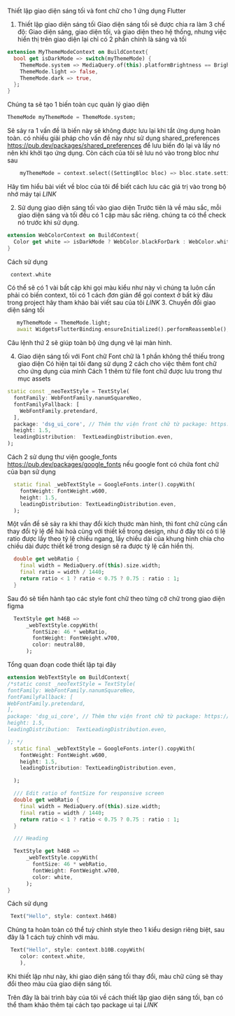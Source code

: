 Thiết lập giao diện sáng tối và font chữ cho 1 ứng dụng Flutter 


1. Thiết lập giao diện sáng tối 
Giao diện sáng tối sẽ được chia ra làm 3 chế độ: 
Giao diện sáng, giao diện tối, và giao diện theo hệ thống, nhưng việc hiển thị trên giao diện lại chỉ có 2 phần chính là sáng và tối 
```dart
extension MyThemeModeContext on BuildContext{
  bool get isDarkMode => switch(myThemeMode) {
    ThemeMode.system => MediaQuery.of(this).platformBrightness == Brightness.dark,
    ThemeMode.light => false,
    ThemeMode.dark => true,
  };
}
```

Chúng ta sẽ tạo 1 biến toàn cục quản lý giao diện 
```dart
ThemeMode myThemeMode = ThemeMode.system;

```
Sẽ sảy ra 1 vấn đề là biến này sẽ không được lưu lại khi tắt ứng dụng hoàn toàn. có nhiều giải pháp cho vấn đề này như sử dụng shared_preferences https://pub.dev/packages/shared_preferences
để lưu biến đó lại và lấy nó nên khi khởi tạo ứng dụng. 
Còn cách của tôi sẽ lưu nó vào trong bloc như sau 
```dart
    myThemeMode = context.select((SettingBloc bloc) => bloc.state.settingWeb.theme);
```
Hãy tìm hiểu bài viết về bloc của tôi để biết cách lưu các giá trị vào trong bộ nhớ máy tại *LINK*

2. Sử dụng giao diện sáng tối vào giao diện
Trước tiên là về màu sắc, mỗi giao diện sáng và tối đều có 1 cặp màu sắc riêng. chúng ta có thể check nó trước khi sử dụng. 
```dart
extension WebColorContext on BuildContext{
  Color get white => isDarkMode ? WebColor.blackForDark : WebColor.white;
}

```

Cách sử dụng
```dart
 context.white
```
Có thể sẽ có 1 vài bất cập khi gọi màu kiểu như này vì chúng ta luôn cần phải có biến context, tôi có 1 cách đơn giản để gọi context ở bất kỳ đâu trong project 
hãy tham khảo bài viết sau của tôi *LINK*
3. Chuyển đổi giao diện sáng tối 
```dart
   myThemeMode = ThemeMode.light;
   await WidgetsFlutterBinding.ensureInitialized().performReassemble();
```
Câu lệnh thứ 2 sẽ giúp toàn bộ ứng dụng vẽ lại màn hình. 

4. Giao diện sáng tối với Font chữ 
Font chữ là 1 phần không thể thiếu trong giao diện
Có hiện tại tôi đang sử dụng 2 cách cho việc thêm font chữ cho ứng dụng của mình 
Cách 1 thêm từ file font chữ được lưu trong thư mục assets 
```dart
static const _neoTextStyle = TextStyle(
  fontFamily: WebFontFamily.nanumSquareNeo,
  fontFamilyFallback: [
    WebFontFamily.pretendard,
  ],
  package: 'dsg_ui_core', // Thêm thư viện front chữ từ package: https://api.flutter.dev/flutter/painting/TextStyle-class.html#:~:text=To%20use%20a%20font%20family%20defined%20in%20a%20package%2C%20the%20package%20argument%20must%20be%20provided.%20For%20instance%2C%20suppose%20the%20font%20declaration%20above%20is%20in%20the%20pubspec.yaml%20of%20a%20package%20named%20my_package%20which%20the%20app%20depends%20on.%20Then%20creating%20the%20TextStyle%20is%20done%20as%20follows%3A
  height: 1.5,
  leadingDistribution:  TextLeadingDistribution.even,
);
```
Cách 2 sử dụng thư viện google_fonts https://pub.dev/packages/google_fonts nếu google font có chứa font chữ của bạn sử dụng 
```dart
  static final _webTextStyle = GoogleFonts.inter().copyWith(
    fontWeight: FontWeight.w600,
    height: 1.5,
    leadingDistribution: TextLeadingDistribution.even,
  );
```
Một vấn đề sẽ sảy ra khi thay đổi kích thước màn hình, thì font chữ cũng cần thay đổi tỷ lệ để hài hoà cùng với thiết kế trong design, 
như ở đây tôi có tỉ lệ ratio được lấy theo tỷ lệ chiều ngang, lấy chiều dài của khung hình chia cho chiều dài được thiết kế trong design sẽ ra được tỷ lệ cần hiển thị. 
```dart
  double get webRatio {
    final width = MediaQuery.of(this).size.width;
    final ratio = width / 1440;
    return ratio < 1 ? ratio < 0.75 ? 0.75 : ratio : 1;
  }
```
Sau đó sẽ tiền hành tạo các style font chữ theo từng cỡ chữ trong giao diện figma 
```dart
  TextStyle get h46B =>
      _webTextStyle.copyWith(
        fontSize: 46 * webRatio,
        fontWeight: FontWeight.w700,
        color: neutral80,
      );
```
Tổng quan đoạn code thiết lập tại đây 
```dart
extension WebTextStyle on BuildContext{
/*static const _neoTextStyle = TextStyle(
fontFamily: WebFontFamily.nanumSquareNeo,
fontFamilyFallback: [
WebFontFamily.pretendard,
],
package: 'dsg_ui_core', // Thêm thư viện front chữ từ package: https://api.flutter.dev/flutter/painting/TextStyle-class.html#:~:text=To%20use%20a%20font%20family%20defined%20in%20a%20package%2C%20the%20package%20argument%20must%20be%20provided.%20For%20instance%2C%20suppose%20the%20font%20declaration%20above%20is%20in%20the%20pubspec.yaml%20of%20a%20package%20named%20my_package%20which%20the%20app%20depends%20on.%20Then%20creating%20the%20TextStyle%20is%20done%20as%20follows%3A
height: 1.5,
leadingDistribution:  TextLeadingDistribution.even,

); */
  static final _webTextStyle = GoogleFonts.inter().copyWith(
    fontWeight: FontWeight.w600,
    height: 1.5,
    leadingDistribution: TextLeadingDistribution.even,

  );

  /// Edit ratio of fontSize for responsive screen
  double get webRatio {
    final width = MediaQuery.of(this).size.width;
    final ratio = width / 1440;
    return ratio < 1 ? ratio < 0.75 ? 0.75 : ratio : 1;
  }

  /// Heading

  TextStyle get h46B =>
      _webTextStyle.copyWith(
        fontSize: 46 * webRatio,
        fontWeight: FontWeight.w700,
        color: white,
      );
}
```
Cách sử dụng
```dart
 Text("Hello", style: context.h46B)
```
Chúng ta hoàn toàn có thể tuỳ chỉnh style theo 1 kiểu design riêng biệt, sau đây là 1 cách tuỳ chỉnh với màu.
```dart
 Text("Hello", style: context.b10B.copyWith(
    color: context.white,
    ),
```

Khi thiết lập như này, khi giao diện sáng tối thay đổi, màu chữ cũng sẽ thay đổi theo màu của giao diện sáng tối. 

Trên đây là bài trình bày của tôi về cách thiết lập giao diện sáng tối, bạn có thể tham khảo thêm tại cách tạo package ui tại *LINK*

